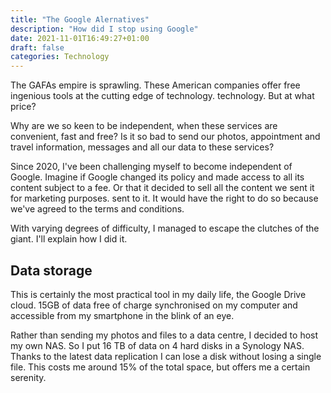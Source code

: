 ```yaml
---
title: "The Google Alernatives"
description: "How did I stop using Google"
date: 2021-11-01T16:49:27+01:00 
draft: false
categories: Technology
---
```


The GAFAs empire is sprawling. These American companies offer free ingenious tools at the cutting edge of technology.
technology. But at what price?

<!--more-->

Why are we so keen to be independent, when these services are convenient, fast and free? Is it so bad
to send our photos, appointment and travel information, messages and all our data to these services?

Since 2020, I've been challenging myself to become independent of Google. Imagine if Google changed its policy
and made access to all its content subject to a fee. Or that it decided to sell all the content we sent it for marketing purposes.
sent to it. It would have the right to do so because we've agreed to the terms and conditions.

With varying degrees of difficulty, I managed to escape the clutches of the giant. I'll explain how I did it.

## Data storage

This is certainly the most practical tool in my daily life, the Google Drive cloud. 15GB of data free of charge
synchronised on my computer and accessible from my smartphone in the blink of an eye.

Rather than sending my photos and files to a data centre, I decided to host my own NAS. So I put 16 TB
of data on 4 hard disks in a Synology NAS. Thanks to the latest data replication
I can lose a disk without losing a single file. This costs me around 15% of the total space, but
offers me a certain serenity.

